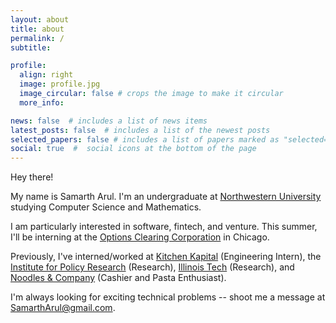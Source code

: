 ```yaml
---
layout: about
title: about
permalink: /
subtitle: 

profile:
  align: right
  image: profile.jpg
  image_circular: false # crops the image to make it circular
  more_info:

news: false  # includes a list of news items
latest_posts: false  # includes a list of the newest posts
selected_papers: false # includes a list of papers marked as "selected={true}"
social: true  #  social icons at the bottom of the page
---
```


Hey there!

My name is Samarth Arul. I'm an undergraduate at [Northwestern University](https://www.northwestern.edu) studying Computer Science and Mathematics.

I am particularly interested in software, fintech, and venture. This summer, I'll be interning at the [Options Clearing Corporation](https://www.theocc.com) in Chicago. 

Previously, I've interned/worked at [Kitchen Kapital](https://www.thegarage.northwestern.edu/programs/the-residency-program) (Engineering Intern), the [Institute for Policy Research](https://www.ipr.northwestern.edu/) (Research), [Illinois Tech](https://www.iit.edu/) (Research), and [Noodles & Company](https://en.wikipedia.org/wiki/Noodles_%26_Company) (Cashier and Pasta Enthusiast).

I'm always looking for exciting technical problems -- shoot me a message at SamarthArul@gmail.com.